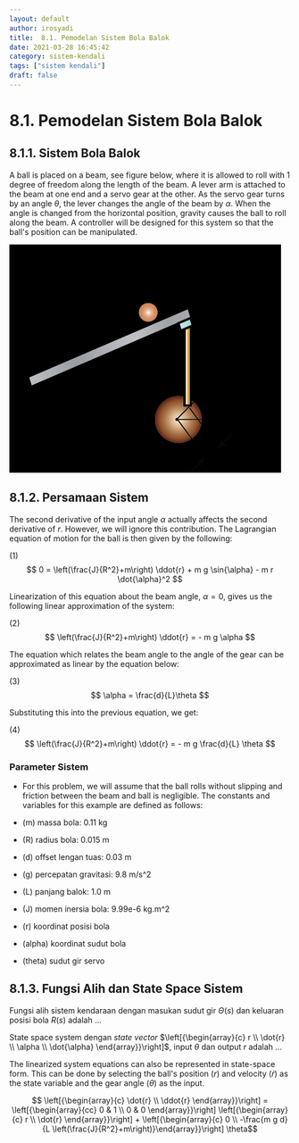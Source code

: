 ```yaml
---
layout: default
author: irosyadi
title:  8.1. Pemodelan Sistem Bola Balok
date: 2021-03-28 16:45:42
category: sistem-kendali
tags: ["sistem kendali"]
draft: false
---
```


# 8.1. Pemodelan Sistem Bola Balok

## 8.1.1. Sistem Bola Balok

A ball is placed on a beam, see figure below, where it is allowed to roll with 1 degree of freedom along the length of the beam. A lever arm is attached to the beam at one end and a servo gear at the other. As the servo gear turns by an angle $\theta$, the lever changes the angle of the beam by $\alpha$. When the angle is changed from the horizontal position, gravity causes the ball to roll along the beam. A controller will be designed for this system so that the ball's position can be manipulated.

![Bola Balok](https://raw.githubusercontent.com/irosyadi/vnote.image/master/1617099799_20210330171214832_5957.png)

## 8.1.2. Persamaan Sistem

The second derivative of the input angle $\alpha$ actually affects the second derivative of $r$. However, we will ignore this contribution. The Lagrangian equation of motion for the ball is then given by the following:

(1)$$ 0 = \left(\frac{J}{R^2}+m\right) \ddot{r} + m g \sin{\alpha} - m r
\dot{\alpha}^2 $$

Linearization of this equation about the beam angle, $\alpha = 0$, gives us the following linear approximation of the system:

(2)$$ \left(\frac{J}{R^2}+m\right) \ddot{r} = - m g \alpha $$

The equation which relates the beam angle to the angle of the gear can be approximated as linear by the equation below:

(3)$$ \alpha = \frac{d}{L}\theta $$

Substituting this into the previous equation, we get:

(4)$$ \left(\frac{J}{R^2}+m\right) \ddot{r} = - m g \frac{d}{L} \theta $$

### Parameter Sistem

- For this problem, we will assume that the ball rolls without slipping and friction between the beam and ball is negligible. The constants and variables for this example are defined as follows:

- (m) massa bola: 0.11 kg
- (R) radius bola: 0.015 m
- (d) offset lengan tuas: 0.03 m
- (g) percepatan gravitasi: 9.8 m/s^2
- (L) panjang balok: 1.0 m
- (J) momen inersia bola: 9.99e-6 kg.m^2
- (r) koordinat posisi bola
- (alpha) koordinat sudut bola
- (theta)  sudut gir servo

## 8.1.3. Fungsi Alih dan State Space Sistem

Fungsi alih sistem kendaraan dengan masukan sudut gir $\Theta(s)$ dan keluaran posisi bola $R(s)$  adalah ...

State space system dengan *state vector* $\left[{\begin{array}{c} r \\ \dot{r} \\ \alpha \\ \dot{\alpha} \end{array}}\right]$,  input $\theta$ dan output $r$ adalah ...

The linearized system equations can also be represented in state-space form. This can be done by selecting the ball's position ($r$) and velocity ($\dot{r}$) as the state variable and the gear angle ($\theta$) as the input.

$$ \left[{\begin{array}{c} \dot{r} \\ \ddot{r} \end{array}}\right] =
\left[{\begin{array}{cc} 0 & 1 \\ 0 & 0 \end{array}}\right]
\left[{\begin{array}{c} r \\ \dot{r} \end{array}}\right] +
\left[{\begin{array}{c} 0 \\ -\frac{m g d}{L
\left(\frac{J}{R^2}+m\right)}\end{array}}\right] \theta$$


